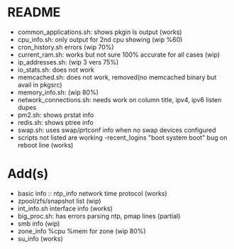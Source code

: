 # README
- common_applications.sh: shows pkgin ls output (works)
- cpu_info.sh: only output for 2nd cpu showing (wip %60)
- cron_history.sh errors (wip 70%)
- current_ram.sh: works but not sure 100% accurate for all cases (wip)
- ip_addresses.sh: (wip 3 vers 75%)
- io_stats.sh: does not work
- memcached.sh: does not work, removed(no memcached binary but avail in pkgsrc)
- memory_info.sh: (wip 80%)
- network_connections.sh: needs work on column title, ipv4, ipv6 listen dupes
- pm2.sh: shows prstat info
- redis.sh: shows ptree info
- swap.sh: uses swap/prtconf info when no swap devices configured
- scripts not listed are working
-recent_logins "boot system boot" bug on reboot line (works)

# Add(s)
- basic info :: ntp_info network time protocol (works)
- zpool/zfs/snapshot list (wip)
- int_info.sh interface info (works)
- big_proc.sh: has errors parsing ntp, pmap lines (partial)
- smb info (wip)
- zone_info %cpu %mem for zone (wip 80%)
- su_info (works)
